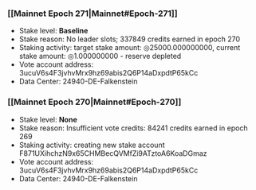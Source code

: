 ### [[Mainnet Epoch 271|Mainnet#Epoch-271]]
* Stake level: **Baseline**
* Stake reason: No leader slots; 337849 credits earned in epoch 270
* Staking activity: target stake amount: ◎25000.000000000, current stake amount: ◎1.000000000 - reserve depleted
* Vote account address: 3ucuV6s4F3jvhvMrx9hz69abis2Q6P14aDxpdtP65kCc
* Data Center: 24940-DE-Falkenstein
### [[Mainnet Epoch 270|Mainnet#Epoch-270]]
* Stake level: **None**
* Stake reason: Insufficient vote credits: 84241 credits earned in epoch 269
* Staking activity: creating new stake account F871UXihchzN9x65CHMBecQVMfZi9ATztoA6KoaDGmaz
* Vote account address: 3ucuV6s4F3jvhvMrx9hz69abis2Q6P14aDxpdtP65kCc
* Data Center: 24940-DE-Falkenstein